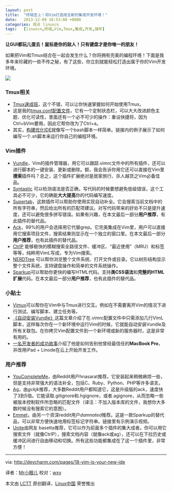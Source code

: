 ```yaml
---
layout: post
title:	"终端至上！将Vim打造成全新的集成开发环境！"
date:	2013-12-09 16:53:00 +0800 
categories:	观点 linuxcn 
tags:	[linuxcn,终端,Vim,Tmux,集成,开发,插件]
---
```



**让GUI都玩儿蛋去！鼠标是你的敌人！只有键盘才是你唯一的朋友！**


如果把Vim和Tmux结合在一起会发生什么？你将拥有完美的编程环境！下面是我多年来珍藏的一些不传之秘，有了这些，你立刻就能轻松打造出属于你的Vim开发环境。


![](/Asserts/Images//attachment/album/201312/09/152857fk9nfrwb7bkfqins.png)


### Tmux相关


* [Tmux速成班](http://robots.thoughtbot.com/a-tmux-crash-course)，这个不错，可以让你快速掌握如何开始使用Tmux。
* 这是我的[tmux.conf配置文件](https://github.com/vrde/dotfiles/blob/master/.tmux.conf)，它有一个定制状态栏，可以大大改进颜色主题、优化可读性，里面还有一个必不可少的操作：重设快捷将，因为Ctrl+bVim要用，因此它帮你改为了Ctrl+a。
* 其实，[构建优化IDE](https://gist.github.com/vrde/7398199)就像写一个bash脚本一样简单。链接内的例子展示了如何编写一个.sh脚本来运行你自己的编程环境。


### Vim插件


* [Vundle](https://github.com/gmarik/vundle)，Vim的插件管理器，用它可以跟踪.vimrc文件中的所有插件，还可以进行脚本的一键安装、更新或删除。额，我会告诉你用它还可以直接在Vim里**搜索**插件吗？总之，这个插件扩展绝对是居家旅行、杀人越货之Vim必备佳品。
* [Syntastic](https://github.com/scrooloose/syntastic) 可以检测语法是否正确，写代码的时候要想避免低级错误，这个工具必不可少，它的确能**大大提高**你的代码编写速度。
* [Supertab](https://github.com/ervandew/supertab)，这款插件可以帮助你使用实现自动补全。它会搜索当前文档中的所有字符串，然后给出所有的匹配项建议。对写代码带来的好处不只是提升速度，还可以避免很多拼写错误。如果有兴趣，在本文最后一部分**用户推荐**，有此插件的替代品。
* [Ack](https://github.com/mileszs/ack.vim)，99%的用户会选择用它代替grep。它完美集成在Vim里，用户可以直接用它搜索项目文件，搜索结果则显示在一个独立的窗口里。在本文最后一部分**用户推荐**，也有此插件的替代品。
* [CtrlP](http://kien.github.io/ctrlp.vim/) 能够极快的模糊搜索全路径文件、缓冲区、“最近使用”（MRU）和标签等等，纯粹用VimL写成，专为Vim搜索。
* [NERDTree](https://github.com/scrooloose/nerdtree) 可以帮你浏览整个文件系统、打开文件或目录。它以树形结构显示整个文件系统，支持键盘操作和简单的文件系统操作。
* [Sparkup](https://github.com/rstacruz/sparkup)可以帮助你更快的编写HTML代码。支持**类CSS语法**和**完整的HTML扩展**代码。在本文最后一部分**用户推荐**，也有此插件的替代品。


### 小贴士


* [Vimux](https://github.com/benmills/vimux)可以帮你在Vim中与Tmux进行交互。例如在不需要离开Vim的情况下进行测试、编写脚本、建立任务等。
* [《自动安装Vundle》](http://www.erikzaadi.com/2012/03/19/auto-installing-vundle-from-your-vimrc/)这篇文章介绍了在.vimrc配置文件中只需添加几行VimL脚本，这样每次你在一个新环境中运行Vim的时候，它就能自动安装Vundle及所有关联包。在你拷贝Vim配置文件到一个新环境或新的服务器时，这是非常有用的。
* [一名开发者的成功故事](http://www.linuxjournal.com/content/swap-your-laptop-ipad-linode)介绍了他是如何告别他曾经最信任的**MacBook Pro**，并改用iPad + Linode在云上开始开发工作。


### 用户推荐


* [YouCompleteMe](https://github.com/Valloric/YouCompleteMe)，由Reddit用户hnasarat推荐。它安装起来稍微麻烦一些，但是支持非常强大的语法补全，包括C、Ruby、Python、PHP等许多语言。
* [Ag](https://github.com/ggreer/the_silver_searcher)，由*gckjk*推荐，大多数Reddit用户都知道它，这是升级版的ack，速度快了3到5倍。它能读取.gitignore和.hgignore，或者.agignore，从而忽略一些被版本控制软件所忽略的匹配文件（译注：不加入版本库的文件，我想你大多数时候没有搜索它的意图）。
* [Emmet](http://mattn.github.io/emmet-vim/)，由另一个资深reddit用户*damnated*推荐。这是一款Sparkup的替代品，可以非常方便快速地用标签标记字符串。链接里有示例演示视频。
* [Unite](https://github.com/Shougo/unite.vim)由网友 basetta推荐，它可以作为前面多个插件的集大成者。你可以用它搜索文件（就像CtrlP），搜索文档内容（就像ack或ag），还可以在下拉历史或缓冲区间进行自由移动和切换。所有这些功能都集成在了这一个插件里，非常方便！




---


via: <http://devcharm.com/pages/18-vim-is-your-new-ide>


译者：[Mr小眼儿](http://blog.csdn.net/tinyeyeser) 校对：[wxy](https://github.com/wxy)


本文由 [LCTT](https://github.com/LCTT/TranslateProject) 原创翻译，[Linux中国](http://linux.cn/) 荣誉推出
